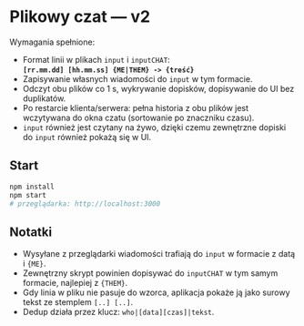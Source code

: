 # Plikowy czat — v2

Wymagania spełnione:
- Format linii w plikach `input` i `inputCHAT`:  
  **`[rr.mm.dd] [hh.mm.ss] {ME|THEM} -> {treść}`**
- Zapisywanie własnych wiadomości do `input` w tym formacie.
- Odczyt obu plików co 1 s, wykrywanie dopisków, dopisywanie do UI bez duplikatów.
- Po restarcie klienta/serwera: pełna historia z obu plików jest wczytywana do okna czatu (sortowanie po znaczniku czasu).
- `input` również jest czytany na żywo, dzięki czemu zewnętrzne dopiski do `input` również pokażą się w UI.

## Start
```bash
npm install
npm start
# przeglądarka: http://localhost:3000
```

## Notatki
- Wysyłane z przeglądarki wiadomości trafiają do `input` w formacie z datą i `{ME}`.
- Zewnętrzny skrypt powinien dopisywać do `inputCHAT` w tym samym formacie, najlepiej z `{THEM}`.
- Gdy linia w pliku nie pasuje do wzorca, aplikacja pokaże ją jako surowy tekst ze stemplem `[..] [..]`.
- Dedup działa przez klucz: `who|[data][czas]|tekst`.
